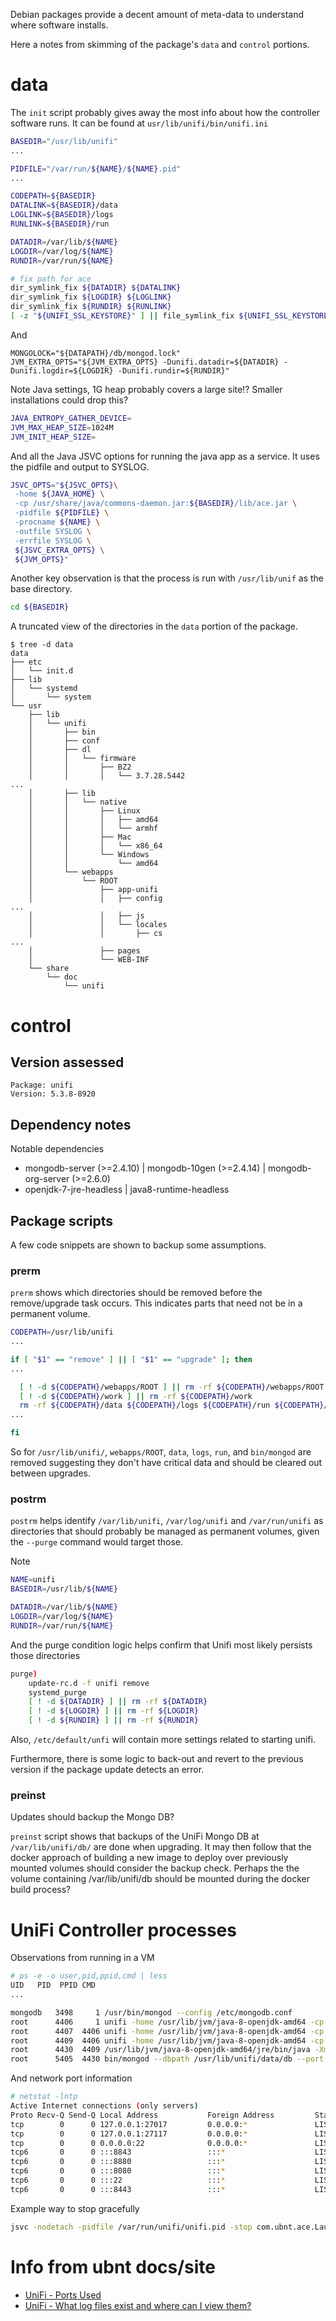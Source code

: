 Debian packages provide a decent amount of meta-data to understand where software installs.

Here a notes from skimming of the package's `data` and `control` portions.

# data

The `init` script probably gives away the most info about how the controller software runs. It can be found at `usr/lib/unifi/bin/unifi.ini`

```bash
BASEDIR="/usr/lib/unifi"
...

PIDFILE="/var/run/${NAME}/${NAME}.pid"
...

CODEPATH=${BASEDIR}
DATALINK=${BASEDIR}/data
LOGLINK=${BASEDIR}/logs
RUNLINK=${BASEDIR}/run

DATADIR=/var/lib/${NAME}
LOGDIR=/var/log/${NAME}
RUNDIR=/var/run/${NAME}

# fix path for ace
dir_symlink_fix ${DATADIR} ${DATALINK}
dir_symlink_fix ${LOGDIR} ${LOGLINK}
dir_symlink_fix ${RUNDIR} ${RUNLINK}
[ -z "${UNIFI_SSL_KEYSTORE}" ] || file_symlink_fix ${UNIFI_SSL_KEYSTORE} ${DATALINK}/keystore
```

And

```
MONGOLOCK="${DATAPATH}/db/mongod.lock"
JVM_EXTRA_OPTS="${JVM_EXTRA_OPTS} -Dunifi.datadir=${DATADIR} -Dunifi.logdir=${LOGDIR} -Dunifi.rundir=${RUNDIR}"
```

Note Java settings, 1G heap probably covers a large site!? Smaller installations could drop this?

```bash
JAVA_ENTROPY_GATHER_DEVICE=
JVM_MAX_HEAP_SIZE=1024M
JVM_INIT_HEAP_SIZE=
```

And all the Java JSVC options for running the java app as a service. It uses the pidfile and output to SYSLOG.

```bash
JSVC_OPTS="${JSVC_OPTS}\
 -home ${JAVA_HOME} \
 -cp /usr/share/java/commons-daemon.jar:${BASEDIR}/lib/ace.jar \
 -pidfile ${PIDFILE} \
 -procname ${NAME} \
 -outfile SYSLOG \
 -errfile SYSLOG \
 ${JSVC_EXTRA_OPTS} \
 ${JVM_OPTS}"
```

Another key observation is that the process is run with `/usr/lib/unif` as the base directory.

```bash
cd ${BASEDIR}
```

A truncated view of the directories in the `data` portion of the package.

```
$ tree -d data
data
├── etc
│   └── init.d
├── lib
│   └── systemd
│       └── system
└── usr
    ├── lib
    │   └── unifi
    │       ├── bin
    │       ├── conf
    │       ├── dl
    │       │   └── firmware
    │       │       ├── BZ2
    │       │       │   └── 3.7.28.5442
...
    │       ├── lib
    │       │   └── native
    │       │       ├── Linux
    │       │       │   ├── amd64
    │       │       │   └── armhf
    │       │       ├── Mac
    │       │       │   └── x86_64
    │       │       └── Windows
    │       │           └── amd64
    │       └── webapps
    │           └── ROOT
    │               ├── app-unifi
    │               │   ├── config
...
    │               │   ├── js
    │               │   └── locales
    │               │       ├── cs
...
    │               ├── pages
    │               └── WEB-INF
    └── share
        └── doc
            └── unifi
```

# control

## Version assessed

```
Package: unifi
Version: 5.3.8-8920
```

## Dependency notes

Notable dependencies

- mongodb-server (>=2.4.10) | mongodb-10gen (>=2.4.14) | mongodb-org-server (>=2.6.0)
- openjdk-7-jre-headless | java8-runtime-headless

## Package scripts

A few code snippets are shown to backup some assumptions.

### prerm

`prerm` shows which directories should be removed before the remove/upgrade task occurs. This indicates parts that need not be in a permanent volume.

```bash
CODEPATH=/usr/lib/unifi
...

if [ "$1" == "remove" ] || [ "$1" == "upgrade" ]; then
...

  [ ! -d ${CODEPATH}/webapps/ROOT ] || rm -rf ${CODEPATH}/webapps/ROOT
  [ ! -d ${CODEPATH}/work ] || rm -rf ${CODEPATH}/work
  rm -rf ${CODEPATH}/data ${CODEPATH}/logs ${CODEPATH}/run ${CODEPATH}/bin/mongod
...

fi
```

So for `/usr/lib/unifi/`, `webapps/ROOT`, `data`, `logs`, `run`, and `bin/mongod` are removed suggesting they don't have critical data and should be cleared out between upgrades.

### postrm

`postrm` helps identify `/var/lib/unifi`, `/var/log/unifi` and `/var/run/unifi` as directories that should probably be managed as permanent volumes, given the `--purge` command would target those.

Note

```bash
NAME=unifi
BASEDIR=/usr/lib/${NAME}

DATADIR=/var/lib/${NAME}
LOGDIR=/var/log/${NAME}
RUNDIR=/var/run/${NAME}
```

And the purge condition logic helps confirm that Unifi most likely persists those directories

```bash
purge)
    update-rc.d -f unifi remove
    systemd_purge
    [ ! -d ${DATADIR} ] || rm -rf ${DATADIR}
    [ ! -d ${LOGDIR} ] || rm -rf ${LOGDIR}
    [ ! -d ${RUNDIR} ] || rm -rf ${RUNDIR}
```

Also, `/etc/default/unfi` will contain more settings related to starting unifi.

Furthermore, there is some logic to back-out and revert to the previous version if the package update detects an error.

### preinst

Updates should backup the Mongo DB?

`preinst` script shows that backups of the UniFi Mongo DB at `/var/lib/unifi/db/` are done when upgrading. It may then follow that the docker approach of building a new image to deploy over previously mounted volumes should consider the backup check. Perhaps the the volume containing /var/lib/unifi/db should be mounted during the docker build process?

# UniFi Controller processes

Observations from running in a VM

```bash
# ps -e -o user,pid,ppid,cmd | less
UID   PID  PPID CMD
...

mongodb   3498     1 /usr/bin/mongod --config /etc/mongodb.conf
root      4406     1 unifi -home /usr/lib/jvm/java-8-openjdk-amd64 -cp /usr/share/java/commons-daemon.jar:/usr/lib/unifi/lib/ace.jar -pidfile /var/run/unifi/unifi.pid -procname unifi -outfile SYSLOG -errfile SYSLOG -Dunifi.datadir=/var/lib/unifi -Dunifi.logdir=/var/log/unifi -Dunifi.rundir=/var/run/unifi -Xmx1024M -Djava.awt.headless=true -Dfile.encoding=UTF-8 com.ubnt.ace.Launcher start
root      4407  4406 unifi -home /usr/lib/jvm/java-8-openjdk-amd64 -cp /usr/share/java/commons-daemon.jar:/usr/lib/unifi/lib/ace.jar -pidfile /var/run/unifi/unifi.pid -procname unifi -outfile SYSLOG -errfile SYSLOG -Dunifi.datadir=/var/lib/unifi -Dunifi.logdir=/var/log/unifi -Dunifi.rundir=/var/run/unifi -Xmx1024M -Djava.awt.headless=true -Dfile.encoding=UTF-8 com.ubnt.ace.Launcher start
root      4409  4406 unifi -home /usr/lib/jvm/java-8-openjdk-amd64 -cp /usr/share/java/commons-daemon.jar:/usr/lib/unifi/lib/ace.jar -pidfile /var/run/unifi/unifi.pid -procname unifi -outfile SYSLOG -errfile SYSLOG -Dunifi.datadir=/var/lib/unifi -Dunifi.logdir=/var/log/unifi -Dunifi.rundir=/var/run/unifi -Xmx1024M -Djava.awt.headless=true -Dfile.encoding=UTF-8 com.ubnt.ace.Launcher start
root      4430  4409 /usr/lib/jvm/java-8-openjdk-amd64/jre/bin/java -Xmx1024M -XX:ErrorFile=/usr/lib/unifi/data/logs/hs_err_pid<pid>.log -Dapple.awt.UIElement=true -jar /usr/lib/unifi/lib/ace.jar start
root      5405  4430 bin/mongod --dbpath /usr/lib/unifi/data/db --port 27117 --logappend --logpath logs/mongod.log --nohttpinterface --bind_ip 127.0.0.1
```

And network port information

```bash
# netstat -lntp
Active Internet connections (only servers)
Proto Recv-Q Send-Q Local Address           Foreign Address         State       PID/Program name
tcp        0      0 127.0.0.1:27017         0.0.0.0:*               LISTEN      3498/mongod     
tcp        0      0 127.0.0.1:27117         0.0.0.0:*               LISTEN      5405/mongod     
tcp        0      0 0.0.0.0:22              0.0.0.0:*               LISTEN      171/sshd        
tcp6       0      0 :::8843                 :::*                    LISTEN      4430/java       
tcp6       0      0 :::8880                 :::*                    LISTEN      4430/java       
tcp6       0      0 :::8080                 :::*                    LISTEN      4430/java       
tcp6       0      0 :::22                   :::*                    LISTEN      171/sshd        
tcp6       0      0 :::8443                 :::*                    LISTEN      4430/java
```

Example way to stop gracefully

```bash
jsvc -nodetach -pidfile /var/run/unifi/unifi.pid -stop com.ubnt.ace.Launcher stop
```

# Info from ubnt docs/site

- [UniFi - Ports Used](https://help.ubnt.com/hc/en-us/articles/218506997-UniFi-Ports-Used)
- [UniFi - What log files exist and where can I view them?](https://help.ubnt.com/hc/en-us/articles/204959834?input_string=errors+in+debian+unifi.init+file)
